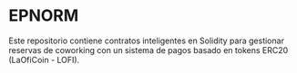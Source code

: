 # EPNORM
Este repositorio contiene contratos inteligentes en Solidity para gestionar reservas de coworking con un sistema de pagos basado en tokens ERC20 (LaOfiCoin - LOFI).
